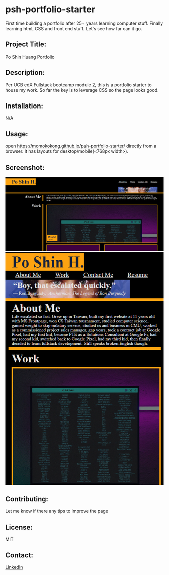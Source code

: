 # psh-portfolio-starter
First time building a portfolio after 25+ years learning computer stuff.  Finally learning html, CSS and front end stuff.  Let's see how far can it go.

## Project Title: 
Po Shin Huang Portfolio

## Description:
Per UCB edX Fullstack bootcamp module 2, this is a portfolio starter to house my work.  So far the key is to leverage CSS so the page looks good.

## Installation:
N/A 

## Usage:
open https://momokokong.github.io/psh-portfolio-starter/ directly from a browser.  It has layouts for desktop/mobile(<768px width>).

## Screenshot:
![Desktop View](./assets/screenshot/desktop-view.png)
![Mobile View](./assets/screenshot/mobile-view.png)

## Contributing:
Let me know if there any tips to improve the page

## License: 
MIT 

## Contact:
[LinkedIn](https://www.linkedin.com/in/poshinhuang/)
